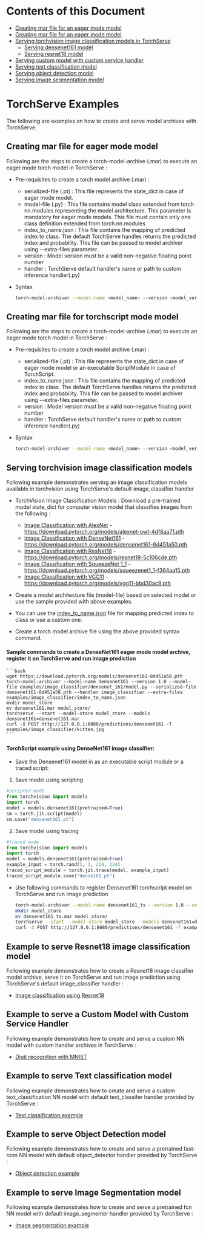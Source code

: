 # Contents of this Document
* [Creating mar file for an eager mode model](#creating-mar-file-for-eager-mode-model)
* [Creating mar file for an eager mode model](#creating-mar-file-for-torchscript-mode-model)
* [Serving torchvision image classification models in TorchServe](#serving-torchvision-image-classification-models-in-torchserve)
  * [Serving densenet161 model](#serving-torchvision-image-classification-models)
  * [Serving resnet18 model](#example-to-serve-resnet18-image-classification-model)
* [Serving custom model with custom service handler](#example-to-serve-a-custom-model-with-custom-service-handler)
* [Serving text classification model](#example-to-serve-text-classification-model)
* [Serving object detection model](#example-to-serve-object-detection-model)
* [Serving image segmentation model](#example-to-serve-image-segmentation-model)

# TorchServe Examples

The following are examples on how to create and serve model archives with TorchServe.

## Creating mar file for eager mode model

Following are the steps to create a torch-model-archive (.mar) to execute an eager mode torch model in TorchServe :
    
* Pre-requisites to create a torch model archive (.mar) :
    * serialized-file (.pt) : This file represents the state_dict in case of eager mode model.
    * model-file (.py) : This file contains model class extended from torch nn.modules representing the model architecture. This parameter is mandatory for eager mode models. This file must contain only one class definition extended from torch.nn.modules
    * index_to_name.json : This file contains the mapping of predicted index to class. The default TorchServe handles returns the predicted index and probability. This file can be passed to model archiver using --extra-files parameter.
    * version : Model version must be a valid non-negative floating point number
    * handler : TorchServe default handler's name or path to custom inference handler(.py)
* Syntax

    ```bash
    torch-model-archiver --model-name <model_name> --version <model_version_number> --model-file <path_to_model_architecture_file> --serialized-file <path_to_state_dict_file> --handler <path_to_custom_handler_or_default_handler_name> --extra-files <path_to_index_to_name_json_file>
    ```
  
## Creating mar file for torchscript mode model

Following are the steps to create a torch-model-archive (.mar) to execute an eager mode torch model in TorchServe :
    
* Pre-requisites to create a torch model archive (.mar) :
    * serialized-file (.pt) : This file represents the state_dict in case of eager mode model or an executable ScriptModule in case of TorchScript. 
    * index_to_name.json : This file contains the mapping of predicted index to class. The default TorchServe handles returns the predicted index and probability. This file can be passed to model archiver using --extra-files parameter.
    * version : Model version must be a valid non-negative floating point number
    * handler : TorchServe default handler's name or path to custom inference handler(.py)
    
* Syntax

    ```bash
    torch-model-archiver --model-name <model_name> --version <model_version_number> --serialized-file <path_to_executable_script_module> --extra-files <path_to_index_to_name_json_file> --handler <path_to_custom_handler_or_default_handler_name>
    ```  

## Serving torchvision image classification models
 
Following example demonstrates serving an image classification models available in torchvision using TorchServe's default image_classifier handler

* TorchVision Image Classification Models : Download a pre-trained model state_dict for computer vision model that classifies images from the following :

  * [Image Classification with AlexNet](image_classifier/alexnet) - https://download.pytorch.org/models/alexnet-owt-4df8aa71.pth
  * [Image Classification with DenseNet161](image_classifier/densenet_161) - https://download.pytorch.org/models/densenet161-8d451a50.pth
  * [Image Classification with ResNet18](image_classifier/resnet_18) - https://download.pytorch.org/models/resnet18-5c106cde.pth
  * [Image Classification with SqueezeNet 1_1](image_classifier/squeezenet) - https://download.pytorch.org/models/squeezenet1_1-f364aa15.pth
  * [Image Classification with VGG11](image_classifier/vgg_11) - https://download.pytorch.org/models/vgg11-bbd30ac9.pth

* Create a model architecture file (model-file) based on selected model or use the sample provided with above examples.

* You can use the [index_to_name.json](image_classifier/index_to_name.json) file for mapping predicted index to class or use a custom one.

* Create a torch model archive file using the above provided syntax command.

#### Sample commands to create a DenseNet161 eager mode model archive, register it on TorchServe and run image prediction

    ```bash
    wget https://download.pytorch.org/models/densenet161-8d451a50.pth
    torch-model-archiver --model-name densenet161 --version 1.0 --model-file examples/image_classifier/densenet_161/model.py --serialized-file densenet161-8d451a50.pth --handler image_classifier --extra-files examples/image_classifier/index_to_name.json
    mkdir model_store
    mv densenet161.mar model_store/
    torchserve --start --model-store model_store --models densenet161=densenet161.mar
    curl -X POST http://127.0.0.1:8080/predictions/densenet161 -T examples/image_classifier/kitten.jpg
    ```

#### TorchScript example using DenseNet161 image classifier:

* Save the Densenet161 model in as an executable script module or a traced script:

1. Save model using scripting


```python
#scripted mode
from torchvision import models
import torch
model = models.densenet161(pretrained=True)
sm = torch.jit.script(model)
sm.save("densenet161.pt")
```

2. Save model using tracing

```python
#traced mode
from torchvision import models
import torch
model = models.densenet161(pretrained=True)
example_input = torch.rand(1, 3, 224, 224)
traced_script_module = torch.jit.trace(model, example_input)
traced_script_module.save("dense161.pt")
```  
 
* Use following commands to register Densenet161 torchscript model on TorchServe and run image prediction

    ```bash
    torch-model-archiver --model-name densenet161_ts --version 1.0 --serialized-file densenet161.pt --extra-files examples/image_classifier/index_to_name.json --handler image_classifier
    mkdir model_store
    mv densenet161_ts.mar model_store/
    torchserve --start --model-store model_store --models densenet161=densenet161_ts.mar
    curl -X POST http://127.0.0.1:8080/predictions/densenet161 -T examples/image_classifier/kitten.jpg
    ```
  
## Example to serve Resnet18 image classification model
Following example demonstrates how to create a Resnet18 image classifier model archive, serve it on TorchServe and run image prediction using TorchServe's default image_classifier handler :

* [Image classification using Resnet18](image_classifier/resnet_18)

## Example to serve a Custom Model with Custom Service Handler

Following example demonstrates how to create and serve a custom NN model with custom handler archives in TorchServe :

* [Digit recognition with MNIST](image_classifier/mnist)

## Example to serve Text classification model

Following example demonstrates how to create and serve a custom text_classification NN model with default text_classifer handler provided by TorchServe :

* [Text classification example](text_classification)

## Example to serve Object Detection model

Following example demonstrates how to create and serve a pretrained fast-rcnn NN model with default object_detector handler provided by TorchServe :

* [Object detection example](object_detector)

## Example to serve Image Segmentation model

Following example demonstrates how to create and serve a pretrained fcn NN model with default image_segmenter handler provided by TorchServe :

* [Image segmentation example](image_segmenter)
